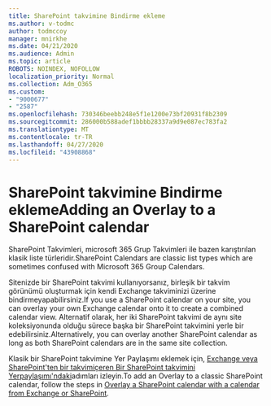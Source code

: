 ```yaml
---
title: SharePoint takvimine Bindirme ekleme
ms.author: v-todmc
author: todmccoy
manager: mnirkhe
ms.date: 04/21/2020
ms.audience: Admin
ms.topic: article
ROBOTS: NOINDEX, NOFOLLOW
localization_priority: Normal
ms.collection: Adm_O365
ms.custom:
- "9000677"
- "2587"
ms.openlocfilehash: 730346beebb248e5f1e1200e73bf20931f8b2309
ms.sourcegitcommit: 286000b588adef1bbbb28337a9d9e087ec783fa2
ms.translationtype: MT
ms.contentlocale: tr-TR
ms.lasthandoff: 04/27/2020
ms.locfileid: "43908868"
---
```

# <a name="adding-an-overlay-to-a-sharepoint-calendar"></a><span data-ttu-id="8a7a0-102">SharePoint takvimine Bindirme ekleme</span><span class="sxs-lookup"><span data-stu-id="8a7a0-102">Adding an Overlay to a SharePoint calendar</span></span>

<span data-ttu-id="8a7a0-103">SharePoint Takvimleri, microsoft 365 Grup Takvimleri ile bazen karıştırılan klasik liste türleridir.</span><span class="sxs-lookup"><span data-stu-id="8a7a0-103">SharePoint Calendars are classic list types which are sometimes confused with Microsoft 365 Group Calendars.</span></span>
 
<span data-ttu-id="8a7a0-104">Sitenizde bir SharePoint takvimi kullanıyorsanız, birleşik bir takvim görünümü oluşturmak için kendi Exchange takviminizi üzerine bindirmeyapabilirsiniz.</span><span class="sxs-lookup"><span data-stu-id="8a7a0-104">If you use a SharePoint calendar on your site, you can overlay your own Exchange calendar onto it to create a combined calendar view.</span></span> <span data-ttu-id="8a7a0-105">Alternatif olarak, her iki SharePoint takvimi de aynı site koleksiyonunda olduğu sürece başka bir SharePoint takvimini yerle bir edebilirsiniz.</span><span class="sxs-lookup"><span data-stu-id="8a7a0-105">Alternatively, you can overlay another SharePoint calendar as long as both SharePoint calendars are in the same site collection.</span></span>
 
<span data-ttu-id="8a7a0-106">Klasik bir SharePoint takvimine Yer Paylaşımı eklemek için, [Exchange veya SharePoint'ten bir takvimiçeren Bir SharePoint takvimini Yerpaylaşımı'ndaki](https://support.office.com/article/Overlay-a-SharePoint-calendar-with-a-calendar-from-Exchange-or-SharePoint-4CAEBE59-3994-4A94-9322-B31ABB8A5E9A)adımları izleyin.</span><span class="sxs-lookup"><span data-stu-id="8a7a0-106">To add an Overlay to a classic SharePoint calendar, follow the steps in [Overlay a SharePoint calendar with a calendar from Exchange or SharePoint](https://support.office.com/article/Overlay-a-SharePoint-calendar-with-a-calendar-from-Exchange-or-SharePoint-4CAEBE59-3994-4A94-9322-B31ABB8A5E9A).</span></span>
